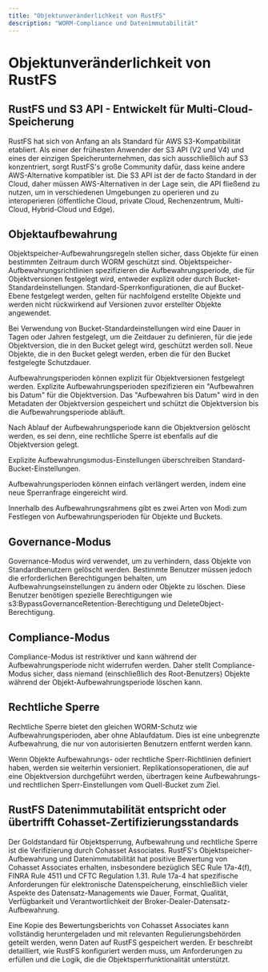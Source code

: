 ```yaml
---
title: "Objektunveränderlichkeit von RustFS"
description: "WORM-Compliance und Datenimmutabilität"
---
```


# Objektunveränderlichkeit von RustFS

## RustFS und S3 API - Entwickelt für Multi-Cloud-Speicherung

RustFS hat sich von Anfang an als Standard für AWS S3-Kompatibilität etabliert. Als einer der frühesten Anwender der S3 API (V2 und V4) und eines der einzigen Speicherunternehmen, das sich ausschließlich auf S3 konzentriert, sorgt RustFS's große Community dafür, dass keine andere AWS-Alternative kompatibler ist. Die S3 API ist der de facto Standard in der Cloud, daher müssen AWS-Alternativen in der Lage sein, die API fließend zu nutzen, um in verschiedenen Umgebungen zu operieren und zu interoperieren (öffentliche Cloud, private Cloud, Rechenzentrum, Multi-Cloud, Hybrid-Cloud und Edge).

## Objektaufbewahrung

Objektspeicher-Aufbewahrungsregeln stellen sicher, dass Objekte für einen bestimmten Zeitraum durch WORM geschützt sind. Objektspeicher-Aufbewahrungsrichtlinien spezifizieren die Aufbewahrungsperiode, die für Objektversionen festgelegt wird, entweder explizit oder durch Bucket-Standardeinstellungen. Standard-Sperrkonfigurationen, die auf Bucket-Ebene festgelegt werden, gelten für nachfolgend erstellte Objekte und werden nicht rückwirkend auf Versionen zuvor erstellter Objekte angewendet.

Bei Verwendung von Bucket-Standardeinstellungen wird eine Dauer in Tagen oder Jahren festgelegt, um die Zeitdauer zu definieren, für die jede Objektversion, die in den Bucket gelegt wird, geschützt werden soll. Neue Objekte, die in den Bucket gelegt werden, erben die für den Bucket festgelegte Schutzdauer.

Aufbewahrungsperioden können explizit für Objektversionen festgelegt werden. Explizite Aufbewahrungsperioden spezifizieren ein "Aufbewahren bis Datum" für die Objektversion. Das "Aufbewahren bis Datum" wird in den Metadaten der Objektversion gespeichert und schützt die Objektversion bis die Aufbewahrungsperiode abläuft.

Nach Ablauf der Aufbewahrungsperiode kann die Objektversion gelöscht werden, es sei denn, eine rechtliche Sperre ist ebenfalls auf die Objektversion gelegt.

Explizite Aufbewahrungsmodus-Einstellungen überschreiben Standard-Bucket-Einstellungen.

Aufbewahrungsperioden können einfach verlängert werden, indem eine neue Sperranfrage eingereicht wird.

Innerhalb des Aufbewahrungsrahmens gibt es zwei Arten von Modi zum Festlegen von Aufbewahrungsperioden für Objekte und Buckets.

## Governance-Modus

Governance-Modus wird verwendet, um zu verhindern, dass Objekte von Standardbenutzern gelöscht werden. Bestimmte Benutzer müssen jedoch die erforderlichen Berechtigungen behalten, um Aufbewahrungseinstellungen zu ändern oder Objekte zu löschen. Diese Benutzer benötigen spezielle Berechtigungen wie s3:BypassGovernanceRetention-Berechtigung und DeleteObject-Berechtigung.

## Compliance-Modus

Compliance-Modus ist restriktiver und kann während der Aufbewahrungsperiode nicht widerrufen werden. Daher stellt Compliance-Modus sicher, dass niemand (einschließlich des Root-Benutzers) Objekte während der Objekt-Aufbewahrungsperiode löschen kann.

## Rechtliche Sperre

Rechtliche Sperre bietet den gleichen WORM-Schutz wie Aufbewahrungsperioden, aber ohne Ablaufdatum. Dies ist eine unbegrenzte Aufbewahrung, die nur von autorisierten Benutzern entfernt werden kann.

Wenn Objekte Aufbewahrungs- oder rechtliche Sperr-Richtlinien definiert haben, werden sie weiterhin versioniert. Replikationsoperationen, die auf eine Objektversion durchgeführt werden, übertragen keine Aufbewahrungs- und rechtlichen Sperr-Einstellungen vom Quell-Bucket zum Ziel.

## RustFS Datenimmutabilität entspricht oder übertrifft Cohasset-Zertifizierungsstandards

Der Goldstandard für Objektsperrung, Aufbewahrung und rechtliche Sperre ist die Verifizierung durch Cohasset Associates. RustFS's Objektspeicher-Aufbewahrung und Datenimmutabilität hat positive Bewertung von Cohasset Associates erhalten, insbesondere bezüglich SEC Rule 17a-4(f), FINRA Rule 4511 und CFTC Regulation 1.31. Rule 17a-4 hat spezifische Anforderungen für elektronische Datenspeicherung, einschließlich vieler Aspekte des Datensatz-Managements wie Dauer, Format, Qualität, Verfügbarkeit und Verantwortlichkeit der Broker-Dealer-Datensatz-Aufbewahrung.

Eine Kopie des Bewertungsberichts von Cohasset Associates kann vollständig heruntergeladen und mit relevanten Regulierungsbehörden geteilt werden, wenn Daten auf RustFS gespeichert werden. Er beschreibt detailliert, wie RustFS konfiguriert werden muss, um Anforderungen zu erfüllen und die Logik, die die Objektsperrfunktionalität unterstützt.

